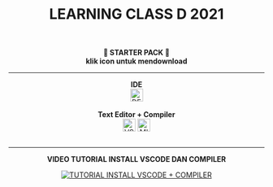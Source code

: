 <h1 align = "center"> LEARNING CLASS D 2021 </h1><br>
<p align = "center"><b> 📍 STARTER PACK 📍 <br>
                    klik icon untuk mendownload 
</b></p><hr>

<div align = "center">
    <b>IDE</b> 
    <br><a href = "https://sourceforge.net/projects/orwelldevcpp/"> <img align="center" alt = "DEV C++" width = "25px" src = "https://www.freeiconspng.com/uploads/dev-visual-c-plus-plus-logo-icon-11.png"></a><br><br>
    <b>Text Editor + Compiler</b> 
    <br><a href = "https://code.visualstudio.com/download"> <img align="center" width = "25px" alt = "VSCODE" src = "https://img.icons8.com/color/48/000000/visual-studio-code-2019.png"></a>
    <a href = "https://sourceforge.net/projects/mingw-w64/"> <img align="center" width = "25px" alt = "MINGW64" src = "https://img.icons8.com/color/48/000000/domain--v1.png"></a>
</div><br><hr>

<div align = "center">
    <p align = "center"><b> VIDEO TUTORIAL INSTALL VSCODE DAN COMPILER </b></p>

[![TUTORIAL INSTALL VSCODE + COMPILER](https://i.ytimg.com/vi/BK_ciBOXWr0/hq720.jpg?sqp=-oaymwEcCNAFEJQDSFXyq4qpAw4IARUAAIhCGAFwAcABBg==&rs=AOn4CLD0FEJaRaf8gG5WrglIpTFvJhti0Q)](https://www.youtube.com/watch?v=BK_ciBOXWr0")
</div>
